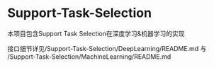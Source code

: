 # Support-Task-Selection

本项目包含Support Task Selection在深度学习&机器学习的实现

接口细节详见/Support-Task-Selection/DeepLearning/README.md 与 /Support-Task-Selection/MachineLearning/README.md
